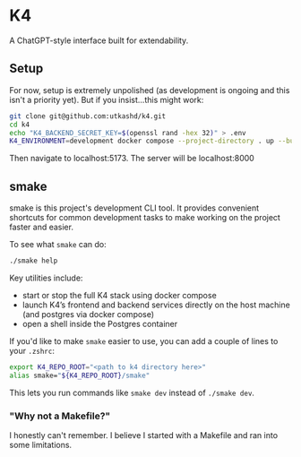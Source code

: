 # K4

A ChatGPT-style interface built for extendability.

## Setup

For now, setup is extremely unpolished (as development is ongoing and this isn't
a priority yet). But if you insist...this might work:

```zsh
git clone git@github.com:utkashd/k4.git
cd k4
echo "K4_BACKEND_SECRET_KEY=$(openssl rand -hex 32)" > .env
K4_ENVIRONMENT=development docker compose --project-directory . up --build -d
```

Then navigate to localhost:5173. The server will be localhost:8000

## smake

smake is this project's development CLI tool. It provides convenient shortcuts
for common development tasks to make working on the project faster and easier.

To see what `smake` can do:

```zsh
./smake help
```

Key utilities include:

- start or stop the full K4 stack using docker compose
- launch K4’s frontend and backend services directly on the host machine (and
  postgres via docker compose)
- open a shell inside the Postgres container

If you'd like to make `smake` easier to use, you can add a couple of lines to
your `.zshrc`:

```zsh
export K4_REPO_ROOT="<path to k4 directory here>"
alias smake="${K4_REPO_ROOT}/smake"
```

This lets you run commands like `smake dev` instead of `./smake dev`.

### "Why not a Makefile?"

I honestly can't remember. I believe I started with a Makefile and ran into some
limitations.
